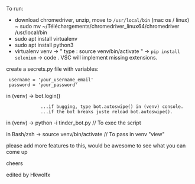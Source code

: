 To run:
 - download chromedriver, unzip, move to `/usr/local/bin` (mac os / linux)
  ~ sudo mv ~/Téléchargements/chromedriver_linux64/chromedriver /usr/local/bin
  - sudo apt install virtualenv
  - sudo apt install python3
  - virtualenv venv
     -> " type : source venv/bin/activate "
     -> `pip install selenium`
     -> code .
  VSC will implement missing extensions.    
  

create a secrets.py file with variables:
``` 
 username = 'your_username_email'
 password = 'your_password'
```

in (venv)  -> bot.login()


                 ...if bugging, type bot.autoswipe() in (venv) console.
                 ...if the bot breaks juste reload bot.autoswipe().

in (venv) ->  python -i tinder_bot.py  // To exec the script 



in Bash/zsh ->  source venv/bin/activate // To pass in venv "view"


please add more features to this, would be awesome to see what you can come up 

cheers

edited by Hkwolfx
